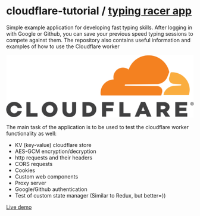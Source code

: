 # cloudflare-tutorial / [typing racer app](https://crowdcombinatorproxy.maksgalochkin2.workers.dev/test/index.html)


 Simple example application for developing fast typing skills. After logging in with Google or Github, you can save your previous speed typing sessions to compete against them. The repository also contains useful information and examples of how to use the Cloudflare worker

<img src="https://raw.githubusercontent.com/Halochkin/Cloudflare/master/StateManagement(TypingRacerApp)/static/img/1200px-Cloudflare-logo-vector.svg.png" style="text-align: center"/>

The main task of the application is to be used to test the cloudflare worker functionality as well: 
- KV (key-value) cloudflare store
- AES-GCM encryption/decryption
- http requests and their headers
- CORS requests
- Cookies
- Custom web components
- Proxy server
- Google/Github authentication
- Test of custom state manager (Similar to Redux, but better=))

[Live demo](https://github-proxy.maksgalochkin2.workers.dev/test/index.html)


